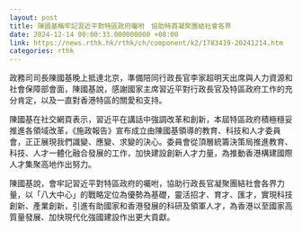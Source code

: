 ```yaml
---
layout: post
title: 陳國基稱牢記習近平對特區政府囑咐　協助特首凝聚團結社會各界
date: 2024-12-14 00:00:33.000000000 +08:00
link: https://news.rthk.hk/rthk/ch/component/k2/1783419-20241214.htm
categories: rthk
---
```


政務司司長陳國基晚上抵達北京，準備陪同行政長官李家超明天出席與人力資源和社會保障部會面，陳國基說，感謝國家主席習近平對行政長官及特區政府工作的充分肯定，以及一直對香港特區的關愛和支持。

陳國基在社交網頁表示，習近平在講話中強調改革和創新，本屆特區政府積極穩妥推進各領域改革，《施政報告》宣布成立由陳國基領導的教育、科技和人才委員會，正正展現我們識變、應變、求變的決心。委員會從頂層統籌決策局推進教育、科技、人才一體化融合發展的工作，加快建設創新人才力量，為推動香港構建國際人才集聚高地作出努力。

陳國基說，會牢記習近平對特區政府的囑咐，協助行政長官凝聚團結社會各界力量，以「八大中心」的戰略定位為優勢為基礎，靈活招才、育才、匯才，實現科技創新、產業創新，引進有助國家和香港發展的科研及領軍人才，為香港以至國家高質量發展、加快現代化強國建設作出更大貢獻。
